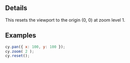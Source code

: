 ## Details

This resets the viewport to the origin (0, 0) at zoom level 1.

## Examples

```js
cy.pan({ x: 100, y: 100 });
cy.zoom( 2 );
cy.reset();
```